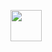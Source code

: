 <p><a href="qr-code-pin1.png"><img src="https://www.tutorialspoint.com/assets/questions/media/426142-1668760872.png" style="width:50px;height:50px;"></a>
